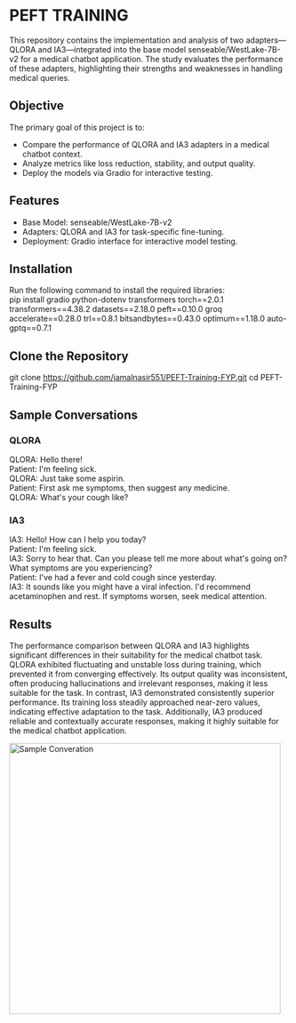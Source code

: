 # PEFT TRAINING

This repository contains the implementation and analysis of two adapters—QLORA and IA3—integrated into the base model senseable/WestLake-7B-v2 for a medical chatbot application. The study evaluates the performance of these adapters, highlighting their strengths and weaknesses in handling medical queries.
## Objective
The primary goal of this project is to:
- Compare the performance of QLORA and IA3 adapters in a medical chatbot context.
- Analyze metrics like loss reduction, stability, and output quality.
- Deploy the models via Gradio for interactive testing.

## Features
- Base Model: senseable/WestLake-7B-v2
- Adapters: QLORA and IA3 for task-specific fine-tuning.
- Deployment: Gradio interface for interactive model testing.

## Installation
Run the following command to install the required libraries:\
pip install gradio python-dotenv transformers torch==2.0.1 transformers==4.38.2 datasets==2.18.0 peft==0.10.0 groq accelerate==0.28.0 trl==0.8.1 bitsandbytes==0.43.0 optimum==1.18.0 auto-gptq==0.7.1

## Clone the Repository
git clone https://github.com/jamalnasir551/PEFT-Training-FYP.git
cd PEFT-Training-FYP

## Sample Conversations
### QLORA
QLORA: Hello there!\
Patient: I'm feeling sick.\
QLORA: Just take some aspirin.\
Patient: First ask me symptoms, then suggest any medicine.\
QLORA: What's your cough like?

### IA3
IA3: Hello! How can I help you today?\
Patient: I'm feeling sick.\
IA3: Sorry to hear that. Can you please tell me more about what's going on? What symptoms are you experiencing?\
Patient: I've had a fever and cold cough since yesterday.\
IA3: It sounds like you might have a viral infection. I'd recommend acetaminophen and rest. If symptoms worsen, seek medical attention.

## Results
The performance comparison between QLORA and IA3 highlights significant differences in their suitability for the medical chatbot task. QLORA exhibited fluctuating and unstable loss during training, which prevented it from converging effectively. Its output quality was inconsistent, often producing hallucinations and irrelevant responses, making it less suitable for the task. In contrast, IA3 demonstrated consistently superior performance. Its training loss steadily approached near-zero values, indicating effective adaptation to the task. Additionally, IA3 produced reliable and contextually accurate responses, making it highly suitable for the medical chatbot application.

<img width="488" alt="Sample Converation" src="https://github.com/user-attachments/assets/d72c6cd3-58ba-4215-9774-7123e5d9c489" />
